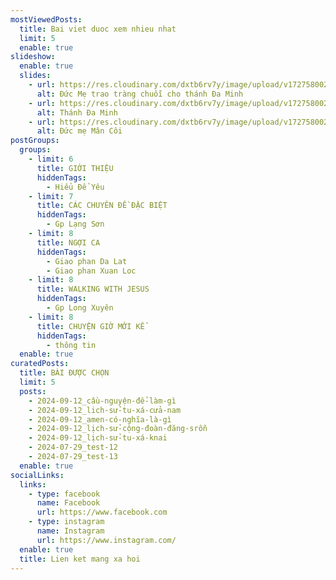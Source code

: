 ```yaml
---
mostViewedPosts:
  title: Bai viet duoc xem nhieu nhat
  limit: 5
  enable: true
slideshow:
  enable: true
  slides:
    - url: https://res.cloudinary.com/dxtb6rv7y/image/upload/v1727580020/1_gpnw8u.jpg
      alt: Đức Mẹ trao tràng chuỗi cho thánh Đa Minh
    - url: https://res.cloudinary.com/dxtb6rv7y/image/upload/v1727580021/3_xzemsj.jpg
      alt: Thánh Đa Minh
    - url: https://res.cloudinary.com/dxtb6rv7y/image/upload/v1727580021/2_e3zneb.jpg
      alt: Đức mẹ Mân Côi
postGroups:
  groups:
    - limit: 6
      title: GIỚI THIỆU
      hiddenTags:
        - Hiểu Để Yêu
    - limit: 7
      title: CÁC CHUYÊN ĐỀ ĐẶC BIỆT
      hiddenTags:
        - Gp Lạng Sơn
    - limit: 8
      title: NGỢI CA
      hiddenTags:
        - Giao phan Da Lat
        - Giao phan Xuan Loc
    - limit: 8
      title: WALKING WITH JESUS
      hiddenTags:
        - Gp Long Xuyên
    - limit: 8
      title: CHUYỆN GIỜ MỚI KỂ
      hiddenTags:
        - thông tin
  enable: true
curatedPosts:
  title: BÀI ĐƯỢC CHỌN
  limit: 5
  posts:
    - 2024-09-12_cầu-nguyện-để-làm-gì
    - 2024-09-12_lich-sử-tu-xá-cửa-nam
    - 2024-09-12_amen-có-nghĩa-là-gì
    - 2024-09-12_lịch-sử-cộng-đoàn-đăng-srỗn
    - 2024-09-12_lịch-sử-tu-xá-knai
    - 2024-07-29_test-12
    - 2024-07-29_test-13
  enable: true
socialLinks:
  links:
    - type: facebook
      name: Facebook
      url: https://www.facebook.com
    - type: instagram
      name: Instagram
      url: https://www.instagram.com/
  enable: true
  title: Lien ket mang xa hoi
---
```

